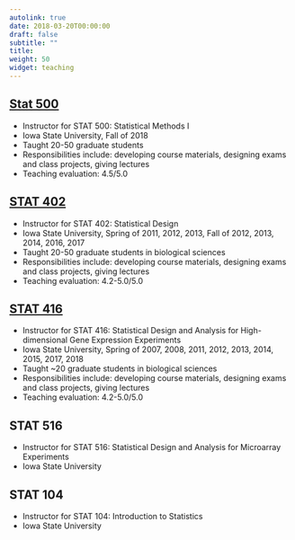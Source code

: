 ```yaml
---
autolink: true
date: 2018-03-20T00:00:00
draft: false
subtitle: ""
title: 
weight: 50
widget: teaching
---
```

## [Stat 500](http://stat.iastate.edu/)
- Instructor for STAT 500: Statistical Methods I 
- Iowa State University, Fall of 2018 
- Taught 20-50 graduate students 
- Responsibilities include: developing course materials, designing exams and class projects, giving lectures 
- Teaching evaluation: 4.5/5.0

## [STAT 402](http://stat.iastate.edu/)
- Instructor for STAT 402: Statistical Design 
- Iowa State University, Spring of 2011, 2012, 2013, Fall of 2012, 2013, 2014, 2016, 2017 
- Taught 20-50 graduate students in biological sciences 
- Responsibilities include: developing course materials, designing exams and class projects, giving lectures 
- Teaching evaluation: 4.2-5.0/5.0

## [STAT 416](/teach/STAT416)
- Instructor for STAT 416: Statistical Design and Analysis for High-dimensional Gene Expression Experiments
- Iowa State University, Spring of 2007, 2008, 2011, 2012, 2013, 2014, 2015, 2017, 2018
- Taught ~20 graduate students in biological sciences
- Responsibilities include: developing course materials, designing exams and class projects,
giving lectures
- Teaching evaluation: 4.2-5.0/5.0

## STAT 516
- Instructor for STAT 516: Statistical Design and Analysis for Microarray Experiments
- Iowa State University

## STAT 104
- Instructor for STAT 104: Introduction to Statistics
- Iowa State University

